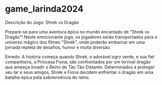 # game_larinda2024
Descrição do Jogo: Shrek vs Dragão

Prepare-se para uma aventura épica no mundo encantado de "Shrek vs Dragão"! Neste emocionante jogo, os jogadores serão transportados para o universo mágico dos filmes "Shrek", onde poderão embarcar em uma jornada repleta de desafios, humor e muita diversão.

Enredo:
A história começa quando Shrek, o adorável ogro verde, e sua fiel companheira, a Princesa Fiona, são confrontados por um terrível dragão que ameaça invadir o Reino de Tão Tão Distante. Determinados a proteger seu lar e seus amigos, Shrek e Fiona decidem enfrentar o dragão em uma batalha épica pela sobrevivência do reino.
